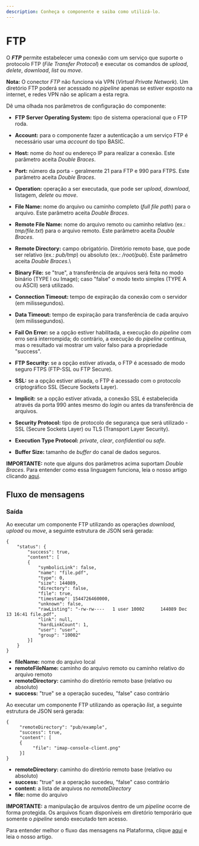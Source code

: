 ```yaml
---
description: Conheça o componente e saiba como utilizá-lo.
---
```


# FTP

O _**FTP**_ permite estabelecer uma conexão com um serviço que suporte o protocolo FTP (_File Transfer Protocol_) e executar os comandos de _upload_, _delete_, _download_, _list_ ou _move_.

**Nota:** O conector _FTP_ não funciona via VPN (_Virtual Private Network_). Um diretório FTP poderá ser acessado no _pipeline_ apenas se estiver exposto na internet, e redes VPN não se aplicam a esta regra.

Dê uma olhada nos parâmetros de configuração do componente:

* **FTP Server Operating System:** tipo de sistema operacional que o FTP roda.
* **Account:** para o componente fazer a autenticação a um serviço FTP é necessário usar uma _account_ do tipo BASIC.
* **Host:** nome do _host_ ou endereço IP para realizar a conexão. Este parâmetro aceita _Double Braces_.
* **Port:** número da porta - geralmente 21 para FTP e 990 para FTPS. Este parâmetro aceita _Double Braces_.
* **Operation:** operação a ser executada, que pode ser _upload_, _download_, listagem, _delete_ ou _move_.
* **File Name:** nome do arquivo ou caminho completo (_full file path_) para o arquivo. Este parâmetro aceita _Double Braces_.
* **Remote File Name:** nome do arquivo remoto ou caminho relativo (ex.: _tmp/file.txt_) para o arquivo remoto. Este parâmetro aceita _Double Braces_.
* **Remote Directory:** campo obrigatório. Diretório remoto base, que pode ser relativo (ex.: _pub/tmp_) ou absoluto (ex.: _/root/pub_). Este parâmetro aceita _Double Braces_.\

* **Binary File:** se "true", a transferência de arquivos será feita no modo binário (TYPE I ou Image); caso "false" o modo texto simples (TYPE A ou ASCII) será utilizado.
* **Connection Timeout:** tempo de expiração da conexão com o servidor (em milissegundos).
* **Data Timeout:** tempo de expiração para transferência de cada arquivo (em milissegundos).
* **Fail On Error:** se a opção estiver habilitada, a execução do _pipeline_ com erro será interrompida; do contrário, a execução do _pipeline_ continua, mas o resultado vai mostrar um valor falso para a propriedade "success".
* **FTP Security:** se a opção estiver ativada, o FTP é acessado de modo seguro FTPS (FTP-SSL ou FTP Secure).
* **SSL:** se a opção estiver ativada, o FTP é acessado com o protocolo criptográfico SSL (Secure Sockets Layer).
* **Implicit:** se a opção estiver ativada, a conexão SSL é estabelecida através da porta 990 antes mesmo do _login_ ou antes da transferência de arquivos.
* **Security Protocol:** tipo de protocolo de segurança que será utilizado - SSL (Secure Sockets Layer) ou TLS (Transport Layer Security).
* **Execution Type Protocol:** _private_, _clear_, _confidential_ ou _safe_.
* **Buffer Size:** tamanho de _buffer_ do canal de dados seguros.

**IMPORTANTE:** note que alguns dos parâmetros acima suportam _Double Braces_. Para entender como essa linguagem funciona, leia o nosso artigo clicando [aqui](../../build/funcoes-double-braces/double-braces-e-entrada-de-dados.md).

## Fluxo de mensagens <a href="#fluxo-de-mensagens" id="fluxo-de-mensagens"></a>

### Saída <a href="#sada" id="sada"></a>

Ao executar um componente FTP utilizando as operações _download, upload_ ou _move_, a seguinte estrutura de JSON será gerada:

```
{
    "status": {
        "success": true,
        "content": [
        {
            "symbolicLink": false,
            "name": "file.pdf",
            "type": 0,
            "size": 144089,
            "directory": false,
            "file": true,
            "timestamp": 1544726460000,
            "unknown": false,
            "rawListing": "-rw-rw----   1 user 10002      144089 Dec 13 16:41 file.pdf",
            "link": null,
            "hardLinkCount": 1,
            "user": "user",
            "group": "10002"
        }]
    }
}

```

* **fileName:** nome do arquivo local
* **remoteFileName:** caminho do arquivo remoto ou caminho relativo do arquivo remoto
* **remoteDirectory:** caminho do diretório remoto base (relativo ou absoluto)
* **success:** "true" se a operação sucedeu, "false" caso contrário

Ao executar um componente FTP utilizando as operação _list_, a seguinte estrutura de JSON será gerada:

```
{
     "remoteDirectory": "pub/example",
     "success": true,
     "content": [
     {
          "file": "imap-console-client.png"
     }]
}
```

* **remoteDirectory:** caminho do diretório remoto base (relativo ou absoluto)
* **success:** "true" se a operação sucedeu, "false" caso contrário
* **content:** a lista de arquivos no _remoteDirectory_
* **file:** nome do arquivo

**IMPORTANTE:** a manipulação de arquivos dentro de um _pipeline_ ocorre de forma protegida. Os arquivos ficam disponíveis em diretório temporário que somente o _pipeline_ sendo executado tem acesso.

Para entender melhor o fluxo das mensagens na Plataforma, clique [aqui](../../build/pipelines/processamento-de-mensagens.md) e leia o nosso artigo.
